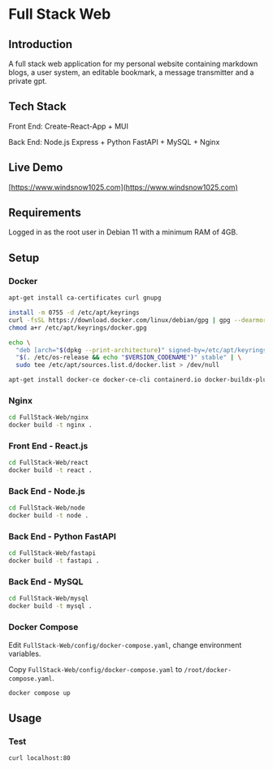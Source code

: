 # Full Stack Web

## Introduction

A full stack web application for my personal website containing markdown blogs, a user system, an editable bookmark, a message transmitter and a private gpt.

## Tech Stack

Front End: Create-React-App + MUI

Back End: Node.js Express + Python FastAPI + MySQL + Nginx

## Live Demo

[https://www.windsnow1025.com](https://www.windsnow1025.com)

## Requirements

Logged in as the root user in Debian 11 with a minimum RAM of 4GB.

## Setup

### Docker

```bash
apt-get install ca-certificates curl gnupg
```

```bash
install -m 0755 -d /etc/apt/keyrings
curl -fsSL https://download.docker.com/linux/debian/gpg | gpg --dearmor -o /etc/apt/keyrings/docker.gpg
chmod a+r /etc/apt/keyrings/docker.gpg
```

```bash
echo \
  "deb [arch="$(dpkg --print-architecture)" signed-by=/etc/apt/keyrings/docker.gpg] https://download.docker.com/linux/debian \
  "$(. /etc/os-release && echo "$VERSION_CODENAME")" stable" | \
  sudo tee /etc/apt/sources.list.d/docker.list > /dev/null
```

```bash
apt-get install docker-ce docker-ce-cli containerd.io docker-buildx-plugin docker-compose-plugin
```

### Nginx

```bash
cd FullStack-Web/nginx
docker build -t nginx .
```

### Front End - React.js

```bash
cd FullStack-Web/react
docker build -t react .
```

### Back End - Node.js

```bash
cd FullStack-Web/node
docker build -t node .
```

### Back End - Python FastAPI

```bash
cd FullStack-Web/fastapi
docker build -t fastapi .
```

### Back End - MySQL

```bash
cd FullStack-Web/mysql
docker build -t mysql .
```

### Docker Compose

Edit `FullStack-Web/config/docker-compose.yaml`, change environment variables.

Copy `FullStack-Web/config/docker-compose.yaml` to `/root/docker-compose.yaml`.

```bash
docker compose up
```

## Usage

### Test

```bash
curl localhost:80
```
